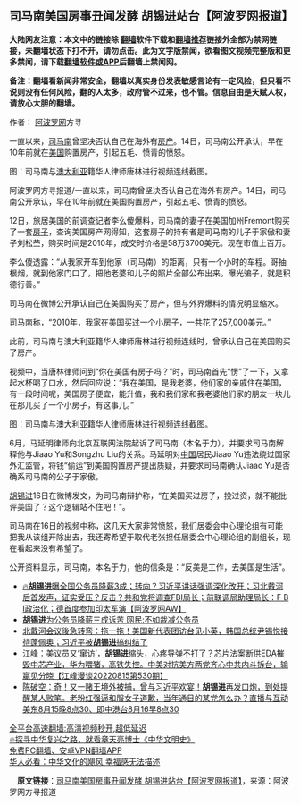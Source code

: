  <!-- 面包屑导航 --> <h2>司马南美国房事丑闻发酵 胡锡进站台【阿波罗网报道】</h2> <p class="notice"><b>大陆网友注意：本文中的链接除 <a href="https://github.com/bannedbook/fanqiang" >翻墙</a>软件下载和<a href="https://github.com/killgcd/justmysocks/blob/master/README.md">翻墙推荐</a>链接外全部为禁网链接，未翻墙状态下打不开，请勿点击。此为文字版禁闻，欲看图文视频完整版和更多禁闻，请下载<a href="https://github.com/bannedbook/fanqiang">翻墙软件或APP</a>后翻墙上禁闻网。</p><p>备注：翻墙看新闻非常安全，翻墙以真实身份发表敏感言论有一定风险，但只看不说则没有任何风险，翻的人太多，政府管不过来，也不管。信息自由是天赋人权，请放心大胆的翻墙。</b></p>  <div class="entry"> <p>作者： <span class='wp_keywordlink_affiliate'><a href="https://www.aboluowang.com/" title="阿波罗网" target="_blank">阿波罗网</a></span>方寻</p> <p id="summary">一直以来，<a href="https://www.bannedbook.org/bnews/tag/%e5%8f%b8%e9%a9%ac%e5%8d%97/" class="st_tag internal_tag" rel="tag" title="标签 司马南 下的日志">司马南</a>曾坚决否认自己在海外有<a href="https://www.bannedbook.org/bnews/tag/%E6%88%BF%E4%BA%A7/" class="st_tag internal_tag" rel="tag" title="标签 房产 下的日志">房产</a>。14日，司马南公开承认，早在10年前就在<a href="https://www.bannedbook.org/bnews/tag/%e7%be%8e%e5%9b%bd/" class="st_tag internal_tag" rel="tag" title="标签 美国 下的日志">美国</a>购置房产，引起五毛、愤青的愤怒。</p> <p id="conimg">图：司马南与<a href="https://www.bannedbook.org/bnews/tag/%e6%be%b3%e5%a4%a7%e5%88%a9%e4%ba%9a/" class="st_tag internal_tag" rel="tag" title="标签 澳大利亚 下的日志">澳大利亚</a>籍华人律师唐林进行视频连线截图。</p> <p>阿波罗网方寻报道/一直以来，司马南曾坚决否认自己在海外有房产。14日，司马南公开承认，早在10年前就在美国购置房产，引起五毛、愤青的愤怒。</p>  <p>12日，旅居美国的前调查记者李么傻爆料，司马南的妻子在美国加州Fremont购买了一套<a href="https://www.bannedbook.org/bnews/tag/%e6%88%bf%e5%ad%90/" class="st_tag internal_tag" rel="tag" title="标签 房子 下的日志">房子</a>，查询美国房产网得知，这套房子的持有者是司马南的儿子于家傲和妻子刘松苎，购买时间是2010年，成交时价格是58万3700美元。现在市值上百万。</p> <p>李么傻透露：“从我家开车到他家（司马南）的距离，只有一个小时的车程。哥抽根烟，就到他家门口了，把他老婆和儿子的照片全部公布出来。曝光骗子，就是积德行善。”</p> <p>司马南在微博公开承认自己在美国购买了房产，但与外界爆料的情况明显缩水。</p> <p>司马南称，“2010年，我家在美国买过一个小房子，一共花了257,000美元。”</p>  <p>此前，司马南与澳大利亚籍华人律师唐林进行视频连线时，曾承认自己在美国购买了房产。</p> <p>视频中，当唐林律师问到“你在美国有房子吗？”时，司马南首先“愣”了一下，又拿起水杯喝了口水，然后回应说：“我在美国，是我老婆，他们家的亲戚住在美国，有一段时间呢，美国房子便宜，能升值，我和我们家和我老婆他们家的朋友一块儿在那儿买了一个小房子，有这事儿。”</p> <p>图：司马南与澳大利亚籍华人律师唐林进行视频连线截图。</p> <p>6月，马延明律师向北京互联网法院起诉了司马南（本名于力），并要求司马南解释他与Jiaao Yu和Songzhu Liu的关系。马延明对<span class='wp_keywordlink_affiliate'><a href="https://www.bannedbook.org/" title="中国" target="_blank">中国</a></span>居民Jiaao Yu违法绕过国家外汇监管，将钱“偷运”到美国购置房产提出质疑，并要求司马南确认Jiaao Yu是否确系司马南的公子于家傲。</p>  <p><a href="https://www.bannedbook.org/bnews/tag/%e8%83%a1%e9%94%a1%e8%bf%9b/" class="st_tag internal_tag" rel="tag" title="标签 胡锡进 下的日志">胡锡进</a>16日在微博发文，为司马南辩护称，“在美国买过房子，投过资，就不能批评美国了？这个逻辑站不住吧！”。</p> <p>司马南在16日的视频中称，这几天大家非常愤怒，我们居委会中心理论组有可能把我从该组开除出去，我还寄希望于取代老张担任居委会中心理论组的副组长，现在看起来没有希望了。</p> <p>公开资料显示，司马南，本名于力，他的信条是：“反美是工作，去美国是生活”。</p> <div id="taboola-mid-1"></div>  <ul class='op-related-articles' title='相关阅读'> <li><a href='https://www.bannedbook.org/bnews/bannedvideo/20220817/1772520.html' target='_blank'>🔥<b>胡锡进</b>曝全国公务员降薪3成；转向？习近平讲话强调深化改开；习北戴河后首发声，证实受压？反击？共和党将调查FBI局长；前联调局助理局长：F B I政治化；德首度参加印太军演【阿波罗网AW】</a></li> <li><a href='https://www.bannedbook.org/bnews/ssgc/20220816/1772239.html' target='_blank'><b>胡锡进</b>为公务员降薪三成诉苦 网民:不如裁减公务员</a></li> <li><a href='https://www.bannedbook.org/bnews/bannedvideo/20220816/1772200.html' target='_blank'>北戴河会议後急转弯：拖一拖！美国新代表团访台见小英，韩国总统尹锡悦接待蓬佩奥；习近平被<b>胡锡进</b>搞纠结了</a></li> <li><a href='https://www.bannedbook.org/bnews/cbnews/20220816/1772199.html' target='_blank'>江峰：美议员又‘窜访’，<b>胡锡进</b>缩头，心疼导弹不打了？芯片法案断供EDA摧毁中芯产业，华为喂猪，高铁失控。中美对抗美方两党齐心中共内斗拆台，输赢见分晓【江峰漫谈20220815第530期】</a></li> <li><a href='https://www.bannedbook.org/bnews/bannedvideo/20220816/1772043.html' target='_blank'>陈破空：奇！又一赌王境外被捕，曾与习近平欢宴！<b>胡锡进</b>再发口炮，到处提醒某人败笔。老粉红强逼和服女子道歉，当年通日的某党怎么办？直播与互动 美东8月15晚8点30、即中港台8月16早8点30</a></li> </ul> <p class="texttj"> <a href="https://github.com/bannedbook/fanqiang/wiki/V2ray%E6%9C%BA%E5%9C%BA" target="_blank">全平台高速翻墙:高清视频秒开,超低延迟</a><br/> <a href="https://www.bannedbook.org/bnews/comments/20220808/1768773.html" target="_blank">🔥探寻中华复兴之路，就看章天亮博士《中华文明史》</a><br/> <a href="https://github.com/bannedbook/fanqiang/wiki/%E7%A6%81%E9%97%BB%E7%BD%91%E5%AE%89%E5%8D%93%E7%BF%BB%E5%A2%99%E6%96%B0%E9%97%BBAPP" target="_blank">免费PC翻墙、安卓VPN翻墙APP</a><br/> <a href="https://www.bannedbook.org/bnews/comments/20220220/1694796.html" target="_blank">华人必看：中华文化的飓风 幸福感无法描述</a> </p> <p class="src-info">　<b>原文链接</b>：<a class="src_link" href="https://www.aboluowang.com/2022/0817/1790664.html" target="_blank">司马南美国房事丑闻发酵 胡锡进站台【阿波罗网报道】</a>，来源：阿波罗网方寻报道 </p><a name='sharetosocial'></a>  <div style="margin-bottom:5px;padding-bottom:5px;clear:both"> <div id="archive-pix-1" class="banner-ads"> <!-- AuctionX Display platform tag START --> <div id="27602x728x90x621x_ADSLOT1" clicktrack="%%CLICK_URL_ESC%%"></div>  <!-- AuctionX Display platform tag END --> </div> <div id="archive-pix-2" class="banner-ads"> <!-- AuctionX Display platform tag START --> <div id="27556x300x250x621x_ADSLOT1" clicktrack="%%CLICK_URL_ESC%%" style="margin:0 auto;text-align:center"></div>  <!-- AuctionX Display platform tag END --> </div> </div>  <div id="archive-pix-1" class="banner-ads"> <!-- AuctionX Display platform tag START --> <div id="27603x728x90x621x_ADSLOT1" clicktrack="%%CLICK_URL_ESC%%"></div>  <!-- AuctionX Display platform tag END --> </div> </div><!--END ENTRY--> 